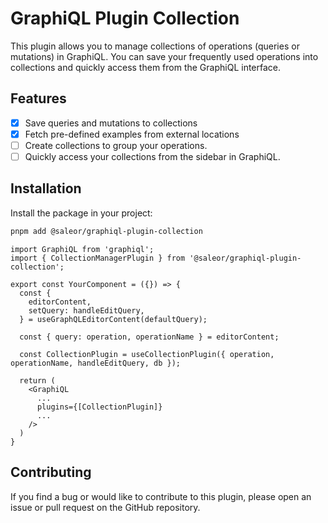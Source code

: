 # GraphiQL Plugin Collection

This plugin allows you to manage collections of operations (queries or mutations) in GraphiQL. You can save your frequently used operations into collections and quickly access them from the GraphiQL interface.

## Features

 - [x] Save queries and mutations to collections
 - [x] Fetch pre-defined examples from external locations 
 - [ ] Create collections to group your operations.
 - [ ] Quickly access your collections from the sidebar in GraphiQL.

## Installation

Install the package in your project:

```sh
pnpm add @saleor/graphiql-plugin-collection
```

```tsx
import GraphiQL from 'graphiql';
import { CollectionManagerPlugin } from '@saleor/graphiql-plugin-collection';

export const YourComponent = ({}) => {
  const {
    editorContent,
    setQuery: handleEditQuery,
  } = useGraphQLEditorContent(defaultQuery);

  const { query: operation, operationName } = editorContent;

  const CollectionPlugin = useCollectionPlugin({ operation, operationName, handleEditQuery, db });

  return (
    <GraphiQL
      ...
      plugins={[CollectionPlugin]}
      ...
    />
  )
}
```

## Contributing

If you find a bug or would like to contribute to this plugin, please open an issue or pull request on the GitHub repository.